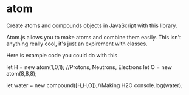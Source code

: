 # atom
Create atoms and compounds objects in JavaScript with this library.

Atom.js allows you to make atoms and combine them easily. This isn't anything really cool, it's just an expirement with classes.

Here is example code you could do with this

  let H = new atom(1,0,1); //Protons, Neutrons, Electrons
  let O = new atom(8,8,8);

  let water = new compound([H,H,O]);//Making H2O
  console.log(water);
  
